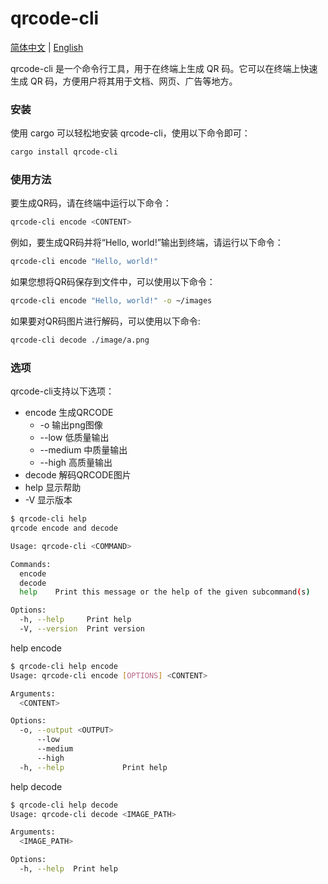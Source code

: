 # qrcode-cli

[简体中文](README.md) | [English](docs/README_en.md)

qrcode-cli 是一个命令行工具，用于在终端上生成 QR 码。它可以在终端上快速生成 QR 码，方便用户将其用于文档、网页、广告等地方。

### 安装

使用 cargo 可以轻松地安装 qrcode-cli，使用以下命令即可：

``` bash
cargo install qrcode-cli
```

### 使用方法

要生成QR码，请在终端中运行以下命令：

``` bash
qrcode-cli encode <CONTENT>
```

例如，要生成QR码并将“Hello, world!”输出到终端，请运行以下命令：

``` bash
qrcode-cli encode "Hello, world!"
```

如果您想将QR码保存到文件中，可以使用以下命令：

``` bash
qrcode-cli encode "Hello, world!" -o ~/images
```

如果要对QR码图片进行解码，可以使用以下命令:

``` bash
qrcode-cli decode ./image/a.png
```

### 选项

qrcode-cli支持以下选项：

* encode 生成QRCODE
  * -o 输出png图像
  * --low 低质量输出
  * --medium 中质量输出
  * --high 高质量输出
* decode 解码QRCODE图片
* help 显示帮助
* -V 显示版本

``` bash
$ qrcode-cli help
qrcode encode and decode

Usage: qrcode-cli <COMMAND>

Commands:
  encode
  decode
  help    Print this message or the help of the given subcommand(s)

Options:
  -h, --help     Print help
  -V, --version  Print version
```

help encode

``` bash
$ qrcode-cli help encode
Usage: qrcode-cli encode [OPTIONS] <CONTENT>

Arguments:
  <CONTENT>

Options:
  -o, --output <OUTPUT>
      --low
      --medium
      --high
  -h, --help             Print help
```

help decode

``` bash
$ qrcode-cli help decode
Usage: qrcode-cli decode <IMAGE_PATH>

Arguments:
  <IMAGE_PATH>

Options:
  -h, --help  Print help
```
